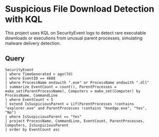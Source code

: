 # Suspicious File Download Detection with KQL

This project uses KQL on SecurityEvent logs to detect rare executable downloads or executions from unusual parent processes, simulating malware delivery detection.

## Query
```kql
SecurityEvent
| where TimeGenerated > ago(7d)
| where EventID == 4688
| where ProcessName endswith ".exe" or ProcessName endswith ".dll"
| summarize EventCount = count(), ParentProcesses = make_set(ParentProcessName), Computers = make_set(Computer) by ProcessName, CommandLine
| where EventCount < 5
| extend IsSuspiciousParent = iif(ParentProcesses !contains "explorer.exe" and ParentProcesses !contains "msedge.exe", "Yes", "No")
| where IsSuspiciousParent == "Yes"
| project ProcessName, CommandLine, EventCount, ParentProcesses, Computers, IsSuspiciousParent
| order by EventCount asc
